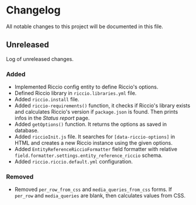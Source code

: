 # Changelog

All notable changes to this project will be documented in this file.

## Unreleased

Log of unreleased changes.

### Added

- Implemented Riccio config entity to define Riccio's options.
- Defined Riccio library in `riccio.libraries.yml` file.
- Added `riccio.install` file.
- Added `riccio-requirements()` function, it checks if Riccio's library exists
and calculates Riccio's version if `package.json` is found. Then prints infos
in the *Status report* page.
- Added `getOptions()` function. It returns the options as saved in database.
- Added `riccioInit.js` file. It searches for `[data-riccio-options]` in HTML
and creates a new Riccio instance using the given options.
- Added `EntityReferenceRiccioFormatter` field formatter with relative
`field.formatter.settings.entity_reference_riccio` schema.
- Added `riccio.riccio.default.yml` configuration.

### Removed

- Removed `per_row_from_css` and `media_queries_from_css` forms. If `per_row`
and `media_queries` are blank, then calculates values from CSS.
